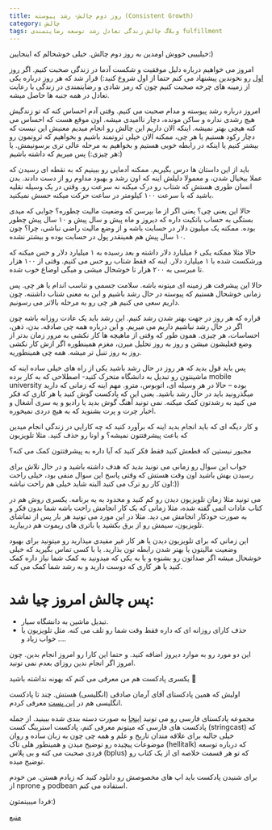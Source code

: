 ```yaml
---
title: روز دوم چالش- رشد پیوسته (Consistent Growth)
category: چالش
tags: وبلاگ چالش زندگی تعادل رشد توسعه رضایتمندی fulfillment
---
```



خیلیییی خووش اومدین به روز دوم چالش. خیلی خوشحالم که اینجایین:)

امروز می خواهیم درباره دلیل موفقیت و شکست آدما در زندگی صحبت کنیم.
اگر [روز اول](http://spacelover.net/wheel-of-life.html) رو نخوندین پیشنهاد می کنم حتما از اول شروع کنید:)
قرار شد که هر روز درباره یکی از زمینه های چرخه صحبت کنیم چون که رمز شادی و رضایتمندی در زندگی با رعایت تعادل در همه جنبه ها حاصل میشه.

امروز درباره رشد پیوسته و مدام صحبت می کنیم. وقتی آدم احساس کنه که تو زندگیش هیچ رشدی نداره و ساکن مونده، دچار ناامیدی میشه. اون موقع هست که احساس می کنه هیچی بهتر نمیشه.
اینکه الان داریم این چالش رو انجام میدیم معنیش این نیست که دچار رکود هستیم یا هر چی، ممکنه الان خیلی ثروتمند باشیم و بخواهیم که ثروتمون رو بیشتر کنیم یا اینکه در رابطه خوبی هستیم و بخواهیم به مرحله عالی تری برسونیمش. یا هر چیزی:) پس میریم که داشته باشیم:)

باید از این داستان ها درس بگیریم. ممکنه آدمایی رو ببینیم که به نقطه ای رسیدن که عملا بیخیال شدن، و معمولا دلیلش اینه که اون رشد و بهبود مداوم رو از دست دادند. بدن انسان طوری هستش که شتاب رو درک میکنه نه سرعت رو. وقتی در یک وسیله نقلیه باشید که با سرعت ۱۰۰ کیلومتر در ساعت حرکت میکنه حسش نمیکنید.

حالا این یعنی چی؟ یعنی اگر از ما بپرسن که وضعیت مالیت چطوره؟ جوابی که میدی بستگی به حساب بانکیت داره که دیروز و ماه پیش و سال پیش و ۱۰ سال پیش چطور بوده. ممکنه یک میلیون دلار در حسابت باشه و از وضع مالیت راضی نباشی، چرا؟ چون ۱۰ سال پیش هم همینقدر پول در حسابت بوده و بیشتر نشده.

حالا مثلا ممکنه یکی ۶ میلیارد دلار داشته و بعد رسیده به ۱ میلیارد دلار و حس میکنه که ورشکست شده با ۱ میلیارد دلار. اینه که فقط شتاب رو حس می کنیم. وقتی از ۱۰۰ هزار تا میرسی به ۲۰۰ هزار تا خوشحال میشی و میگی اوضاع خوب شده.

حالا این پیشرفت هر زمینه ای میتونه باشه. سلامت جسمی و تناسب اندام یا هر چی.
پس زمانی خوشحال هستیم که پیوسته در حال رشد باشیم و این به معنی شتاب داشتنه. چون داریم سعی می کنیم هر چی رو به مرحله بالاتر می رسونیم.

قراره که هر روز در جهت بهتر شدن رشد کنیم. این رشد باید یک عادت روزانه باشه چون اگر در حال رشد نباشیم داریم می میریم. و این درباره همه چی صادقه. بدن، ذهن، احساسات، هر چیزی. 
همون طور که وقتی از ماهیچه ها کار نکشی به مرور زمان بدتر از وضع فعلیشون میشن و روز به روز تحلیل میرن، مغزم همینطوره اگر ازش کار نکشی روز به روز تنبل تر میشه. همه چی همینطوریه.

پس باید قول بدید که هر روز در حال رشد باشید یکی از راه های خیلی ساده اینه که ماشینتون رو تبدیل به دانشگاه متحرک کنید- اصطلاحی که به کار برده mobile university بوده – حالا در هر وسیله ای، اتوبوس، مترو. مهم اینه که زمانی که دارید میگذرونید باید در حال رشد باشید. یعنی این که پادکست گوش کنید یا هر کاری که فکر می کنید به رشدتون کمک میکنه. نمی تونید آهنگ گوش بدید یا رادیو و یه سری آشغال و اخبار چرت و پرت بشنوید که به هیچ دردی نمیخوره.

و کار دیگه ای که باید انجام بدید اینه که برآورد کنید که چه کارایی در زندگی انجام میدین که باعث پیشرفتتون نمیشه؟ و اونا رو حذف کنید. مثلا تلویزیون

مجبور نیستین که قطعش کنید فقط فکر کنید که آیا داره به پیشرفتتون کمک می کنه؟

جواب این سوال رو زمانی می تونید بدید که هدف داشته باشید و در حال تلاش برای رسیدن بهش باشید اون وقت هستش که وقتی پاسخ این سوال منفی بود، خیلی راحت اون کار رو ترک می کنید البته شاید خیلی هم راحت نباشه:))

 می تونید مثلا زمان تلویزیون دیدن رو کم کنید و محدود به یه برنامه. یکسری روش هم در کتاب عادات اتمی گفته شده، مثلا زمانی که یک کار انجامش راحت باشه شما بدون فکر و به صورت خودکار انجامش می دید. مثلا در این مورد می تونید هر بار پس از تماشای تلویزیون، سیمش رو از برق بکشید یا باتری های ریموت هم دربیارید.
 
این زمانی که برای تلویزیون دیدن یا هر کار غیر مفیدی میذارید رو میتونید برای بهبود وضعیت مالیتون یا بهتر شدن رابطه تون بذارید. یا با کسی تماس بگیرید که خیلی خوشحال میشه اگر صداتون رو بشنوه و یا به یکی که میدونید به کمک شما نیاز داره کمک کنید یا هر کاری که دوست دارید و به رشد شما کمک می کنه.

# پس چالش امروز چیا شد:

* تبدیل ماشین به دانشگاه سیار.
* حذف کارای روزانه ای که داره فقط وقت شما رو تلف می کنه. مثل تلویزیون یا خواب زیاد و ….

این دو مورد رو به موارد دیروز اضافه کنید. و حتما این کارا رو امروز انجام بدین. چون امروز اگر انجام ندین روزای بعدم نمی تونید.

یکسری پادکست هم من معرفی می کنم که بهونه نداشته باشید 🙂

اولیش که همین پادکستای آقای آرمان صادقی (انگلیسی) هستش.
چند تا پادکست انگلیسی هم در [این پست] معرفی کردم.

مجموعه پادکستای فارسی رو می تونید [اینجا](wall.hezaro.com/podcasts) به صورت دسته بندی شده ببینید. از جمله پادکست های فارسی که میتونم معرفی کنم، پادکست استرینگ کست (stringcast) که خیلی جالبه برای علاقه مندان تاریخ و علم و همه چی چون به زبان ساده و روان موضوعات پیچیده رو توضیح میدن و همینطور هلی تاک (hellitalk) که درباره توسعه فردی صحبت می کنه و بی پلاس (bplus) که تو هر قسمت خلاصه ای از یک کتاب رو توضیح میده.

برای شنیدن پادکست باید اپ های مخصوصش رو دانلود کنید که زیادم هستن. من خودم از nprone و podbean  استفاده می کنم.

فردا میبینمتون:)



[منبع]


[این پست]: http://spacelover.net/learning-english/
[منبع]: https://titaniumsuccess.com/podcast/consistent-growth/
